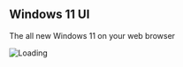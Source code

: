 ## Windows 11 UI

The all new Windows 11 on your web browser



![Loading](https://user-images.githubusercontent.com/83411262/125159383-b0a5d700-e194-11eb-942a-d305a6586026.gif)



